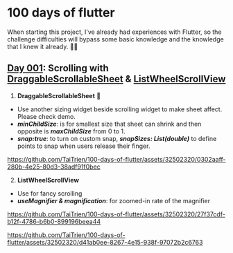 # 100 days of flutter
When starting this project, I've already had experiences with Flutter, so the challenge difficulties will bypass some basic knowledge and the knowledge that I knew it already. 🧑‍💻

## [Day 001](https://github.com/TaiTrien/100-days-of-flutter/tree/main/day001): Scrolling with [DraggableScrollableSheet](https://api.flutter.dev/flutter/widgets/DraggableScrollableSheet-class.html) & [ListWheelScrollView](https://api.flutter.dev/flutter/widgets/ListWheelScrollView-class.html)

1. **DraggableScrollableSheet** 📜
  - Use another sizing widget beside scrolling widget to make sheet affect. Please check demo.
  - ***minChildSize***: is for smallest size that sheet can shrink and then opposite is ***maxChildSize*** from 0 to 1.
  - ***snap:true***: to turn on custom snap, ***snapSizes: List(double)*** to define points to snap when users release their finger.
    

https://github.com/TaiTrien/100-days-of-flutter/assets/32502320/0302aaff-280b-4e25-80d3-38adf91f0bec


2. **ListWheelScrollView**
  - Use for fancy scrolling
  - ***useMagnifier & magnification***: for zoomed-in rate of the magnifier


https://github.com/TaiTrien/100-days-of-flutter/assets/32502320/27f37cdf-b12f-4786-b6b0-899196beea44



https://github.com/TaiTrien/100-days-of-flutter/assets/32502320/d41ab0ee-8267-4e15-938f-97072b2c6763

